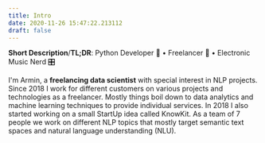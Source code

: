 ```yaml
--- 
title: Intro 
date: 2020-11-26 15:47:22.213112
draft: false
---
```



**Short Description**/**TL;DR**: Python Developer 🐍 • Freelancer 🚀 • Electronic Music Nerd 🎛️

I'm Armin, a **freelancing data scientist** with special interest in NLP projects. Since 2018 I work for different customers on various projects and technologies as a freelancer. Mostly things boil down to data analytics and machine learning techniques to provide individual services. In 2018 I also started working on a small StartUp idea called KnowKit. As a team of 7 people we work on different NLP topics that mostly target semantic text spaces and natural language understanding (NLU).


